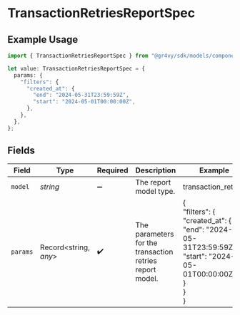# TransactionRetriesReportSpec

## Example Usage

```typescript
import { TransactionRetriesReportSpec } from "@gr4vy/sdk/models/components";

let value: TransactionRetriesReportSpec = {
  params: {
    "filters": {
      "created_at": {
        "end": "2024-05-31T23:59:59Z",
        "start": "2024-05-01T00:00:00Z",
      },
    },
  },
};
```

## Fields

| Field                                                                                               | Type                                                                                                | Required                                                                                            | Description                                                                                         | Example                                                                                             |
| --------------------------------------------------------------------------------------------------- | --------------------------------------------------------------------------------------------------- | --------------------------------------------------------------------------------------------------- | --------------------------------------------------------------------------------------------------- | --------------------------------------------------------------------------------------------------- |
| `model`                                                                                             | *string*                                                                                            | :heavy_minus_sign:                                                                                  | The report model type.                                                                              | transaction_retries                                                                                 |
| `params`                                                                                            | Record<string, *any*>                                                                               | :heavy_check_mark:                                                                                  | The parameters for the transaction retries report model.                                            | {<br/>"filters": {<br/>"created_at": {<br/>"end": "2024-05-31T23:59:59Z",<br/>"start": "2024-05-01T00:00:00Z"<br/>}<br/>}<br/>} |